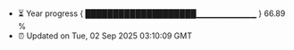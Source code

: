 - ⏳ Year progress { ████████████████████▁▁▁▁▁▁▁▁▁▁ } 66.89 %
- ⏰ Updated on Tue, 02 Sep 2025 03:10:09 GMT

